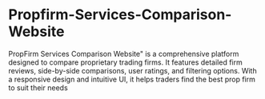 # Propfirm-Services-Comparison-Website
PropFirm Services Comparison Website" is a comprehensive platform designed to compare proprietary trading firms. It features detailed firm reviews, side-by-side comparisons, user ratings, and filtering options. With a responsive design and intuitive UI, it helps traders find the best prop firm to suit their needs
